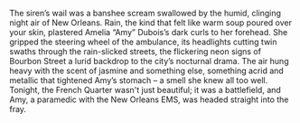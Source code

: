 The siren’s wail was a banshee scream swallowed by the humid, clinging night air of New Orleans.  Rain, the kind that felt like warm soup poured over your skin, plastered Amelia “Amy” Dubois’s dark curls to her forehead.  She gripped the steering wheel of the ambulance, its headlights cutting twin swaths through the rain-slicked streets, the flickering neon signs of Bourbon Street a lurid backdrop to the city’s nocturnal drama.  The air hung heavy with the scent of jasmine and something else, something acrid and metallic that tightened Amy’s stomach – a smell she knew all too well.  Tonight, the French Quarter wasn't just beautiful; it was a battlefield, and Amy, a paramedic with the New Orleans EMS, was headed straight into the fray.
